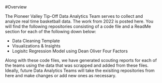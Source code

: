 #Overview

The Pioneer Valley Tip-Off Data Analytics Team serves to collect and analyze real time basketball data. The work from 2022 is posted here. You will find the following repositories consisting of a code file and a ReadMe section for each of the following down below:

- Data Cleaning Template
- Visualizations & Insights
- Logisitc Regression Model using Dean Oliver Four Factors

Along with these code files, we have generated scouting reports for each of the teams using the data that was scrapped and added from these files. Ideally, future Data Analytics Teams will take the exisiting repositories from here and make changes or add new ones as necessary.
